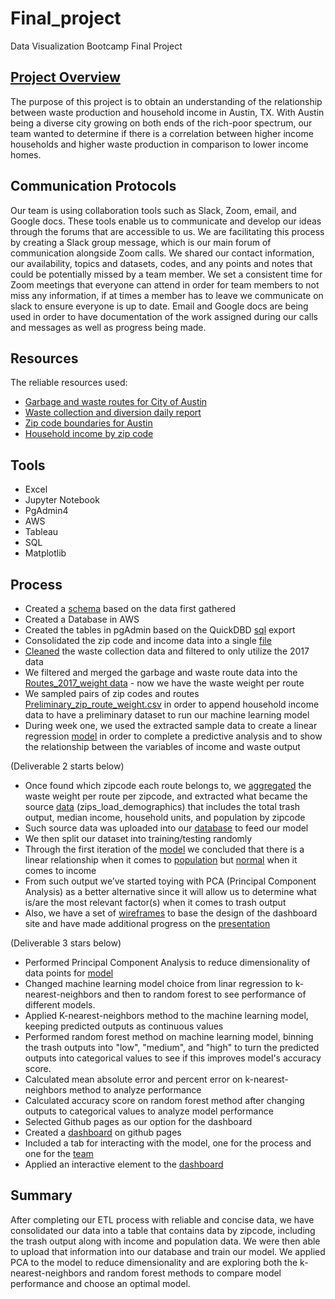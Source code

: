 # Final_project
Data Visualization Bootcamp Final Project


## [Project Overview](https://docs.google.com/presentation/d/1ff6geuibB3INIdmVZ1MCOf6o9UUcdfSww27aJYee5uw/edit#slide=id.gd7b3277579_0_96)
The purpose of this project is to obtain an understanding of the relationship between waste production and household income in Austin, TX. With Austin being a diverse city  growing on both ends of the rich-poor spectrum, our team wanted to determine if there is a correlation between higher income households and higher waste production in comparison to lower income homes.

## Communication Protocols 
Our team is using collaboration tools such as Slack, Zoom, email, and Google docs. These tools enable us to communicate and develop our ideas through the forums that are accessible to us. We are facilitating this process by creating a Slack group message, which is our main forum of communication alongside Zoom calls. We shared our contact information, our availability, topics and datasets, codes, and any points and notes that could be potentially missed by a team member. We set a consistent time for Zoom meetings that everyone can attend in order for team members to not miss any information, if at times a member has to leave we communicate on slack to ensure everyone is up to date. Email and Google docs are being used in order to have documentation of the work assigned during our calls and messages as well as progress being made. 

## Resources
The reliable resources used:
- [Garbage and waste routes for City of Austin](https://data.austintexas.gov/Locations-and-Maps/Garbage-Routes/azhh-4hg8)
- [Waste collection and diversion daily report](https://data.austintexas.gov/Utilities-and-City-Services/Waste-Collection-Diversion-Report-daily-/mbnu-4wq9) 
- [Zip code boundaries for Austin](https://openaustin.carto.com/u/oa-admin/tables/austin_area_zip_codes/public)
- [Household income by zip code](https://www.austintexas.gov/page/demographic-data)

## Tools
- Excel
- Jupyter Notebook
- PgAdmin4
- AWS 
- Tableau
- SQL
- Matplotlib


## Process
- Created a [schema](https://github.com/TheLittlePrincess/Final_project/blob/main/screenshots/Initial_ETL.png) based on the data first gathered
- Created a Database  in AWS
- Created the tables in pgAdmin based on the QuickDBD [sql](https://github.com/TheLittlePrincess/Final_project/blob/main/Initial_ETL.sql) export
- Consolidated the zip code and income data into a single [file](https://github.com/TheLittlePrincess/Final_project/blob/main/full_zip_codes.csv)
- [Cleaned](https://github.com/TheLittlePrincess/Final_project/blob/main/waste_data_etl.ipynb) the waste collection data and filtered to only utilize the 2017 data
- We filtered and merged the garbage and waste route data into the [Routes_2017_weight data](https://github.com/TheLittlePrincess/Final_project/blob/main/routes_2017_weight.csv)  - now we have the waste weight per route
- We sampled pairs of zip codes and routes [Preliminary_zip_route_weight.csv](https://github.com/TheLittlePrincess/Final_project/blob/main/old_files/Preliminary_zip_route_weight.csv) in order to append household income data to have a preliminary dataset to run our machine learning model
- During week one, we used the extracted sample data to create a linear regression [model](https://github.com/TheLittlePrincess/Final_project/blob/main/old_files/ML_rough_model.ipynb) in order to complete a predictive analysis and to show the relationship between the variables of income and waste output 

(Deliverable 2 starts below)

- Once found which zipcode each route belongs to, we [aggregated](https://github.com/TheLittlePrincess/Final_project/blob/main/routes_with_zips_joined_loads_dem.ipynb) the waste weight per route per zipcode, and extracted what became the source [data](https://github.com/TheLittlePrincess/Final_project/blob/main/zips_load_demographics.csv) (zips_load_demographics) that includes the total trash output, median income, household units, and population by zipcode
- Such source data was uploaded into our [database](https://github.com/TheLittlePrincess/Final_project/blob/Database/ML_rough_model_Week2.ipynb) to feed our model
- We then split our dataset into training/testing randomly
- Through the first iteration of the  [model](https://github.com/TheLittlePrincess/Final_project/blob/main/ML_rough_model_Week2.ipynb) we concluded that there is a linear relationship when it comes to [population](https://github.com/TheLittlePrincess/Final_project/blob/main/Trash%20output%20vs%20Population.png) but [normal](https://github.com/TheLittlePrincess/Final_project/blob/main/Trash%20output%20vs%20Median%20income.png) when it comes to income
- From such output we’ve started toying with PCA (Principal Component Analysis) as a better alternative since it will allow us to determine what is/are the most relevant factor(s) when it comes to trash output 
- Also, we have a set of [wireframes](https://github.com/TheLittlePrincess/Final_project/tree/main/Wireframes) to base the design of the dashboard site and have made additional progress on the [presentation](https://docs.google.com/presentation/d/1ff6geuibB3INIdmVZ1MCOf6o9UUcdfSww27aJYee5uw/edit#slide=id.gd7b3277579_0_3643) 

(Deliverable 3 stars below)
- Performed Principal Component Analysis to reduce dimensionality of data points for [model](https://github.com/TheLittlePrincess/Final_project/blob/main/ML_MODEL_PCA_KNN_RF.ipynb)
- Changed machine learning model choice from linar regression to k-nearest-neighbors and then to random forest to see performance of different models.
- Applied K-nearest-neighbors method to the machine learning model, keeping predicted outputs as continuous values
- Performed random forest method on machine learning model, binning the trash outputs into "low", "medium", and "high" to turn the predicted outputs into categorical values to see if this improves model's accuracy score.
- Calculated mean absolute error and percent error on k-nearest-neighbors method to analyze performance
- Calculated accuracy score on random forest method after changing outputs to categorical values to analyze model performance
- Selected Github pages as our option for the dashboard
- Created a [dashboard](https://github.com/TheLittlePrincess/TheLittlePrincess.github.io) on github pages
- Included a tab for interacting with the model, one for the process and one for the [team](https://thelittleprincess.github.io/team.html)
- Applied an interactive element to the [dashboard](https://thelittleprincess.github.io/index.html) 

## Summary
After completing our ETL process with reliable and concise data, we have consolidated our data into a table that contains data by zipcode, including the trash output along with income and population data. We were then able to upload that information into our database and train our model. We applied PCA to the model to reduce dimensionality and are exploring both the k-nearest-neighbors and random forest methods to compare model performance and choose an optimal model.
